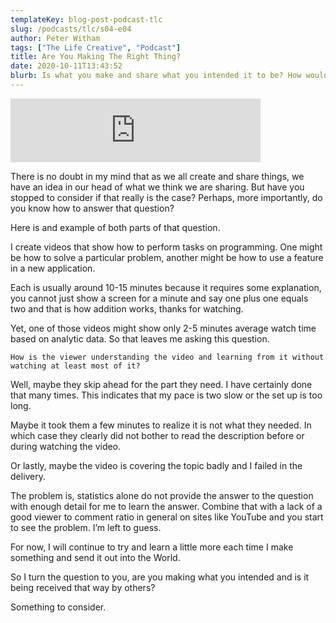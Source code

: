 ```yaml
---
templateKey: blog-post-podcast-tlc
slug: /podcasts/tlc/s04-e04
author: Peter Witham
tags: ["The Life Creative", "Podcast"]
title: Are You Making The Right Thing?
date: 2020-10-11T13:43:52
blurb: Is what you make and share what you intended it to be? How would you know? Some Thoughts.
---
```


<iframe src="https://anchor.fm/peter-witham/embed/episodes/Are-You-Making-The-Right-Thing-ektgvc" height="102px" width="400px" frameborder="0" scrolling="no"></iframe>

There is no doubt in my mind that as we all create and share things, we have an idea in our head of what we think we are sharing. But have you stopped to consider if that really is the case? Perhaps, more importantly, do you know how to answer that question?

Here is and example of both parts of that question.

I create videos that show how to perform tasks on programming. One might be how to solve a particular problem, another might be how to use a feature in a new application.

Each is usually around 10-15 minutes because it requires some explanation, you cannot just show a screen for a minute and say one plus one equals two and that is how addition works, thanks for watching.

Yet, one of those videos might show only 2-5 minutes average watch time based on analytic data. So that leaves me asking this question.

	How is the viewer understanding the video and learning from it without watching at least most of it?

Well, maybe they skip ahead for the part they need. I have certainly done that many times. This indicates that my pace is two slow or the set up is too long.

Maybe it took them a few minutes to realize it is not what they needed. In which case they clearly did not bother to read the description before or during watching the video.

Or lastly, maybe the video is covering the topic badly and I failed in the delivery.

The problem is, statistics alone do not provide the answer to the question with enough detail for me to learn the answer. Combine that with a lack of a good viewer to comment ratio in general on sites like YouTube and you start to see the problem. I’m left to guess.

For now, I will continue to try and learn a little more each time I make something and send it out into the World.

So I turn the question to you, are you making what you intended and is it being received that way by others?

Something to consider.
